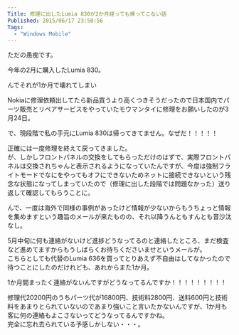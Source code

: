 ```yaml
---
Title: 修理に出したLumia 830が2か月経っても帰ってこない話
Published: 2015/06/17 23:50:56
Tags:
  - "Windows Mobile"
---
```

ただの愚痴です。  

今年の2月に購入したLumia 830。  
<?# OEmbed "https://blog.hitsujin.jp/entry/2015/02/19/005930" /?>

んでそれが1か月で壊れてしまい  

<?# OEmbed "https://blog.hitsujin.jp/entry/2015/03/22/004132" /?>

Nokiaに修理依頼出してたら新品買うより高くつきそうだったので日本国内でパーツ販売とリペアサービスをやっていたモウマンタイに修理をお願いしたのが3月24日。  

<?# OEmbed "https://blog.hitsujin.jp/entry/2015/03/24/233307" /?>

で、現段階で私の手元にLumia 830は帰ってきてません。なぜだ！！！！！  

正確には一度修理を終えて戻ってきました。  
が、しかしフロントパネルの交換をしてもらっただけのはずで、実際フロントパネルは交換されちゃんと表示されるようになっていたんですが、今度は強制フライトモードでなにをやってもオフにできないためネットに接続できないという残念な状態になってしまっていたので（修理に出した段階では問題なかった）送り返して確認してもらうことに。  


んで、一度は海外で同様の事例があったけど情報が少ないからもうちょっと情報を集めますという趣旨のメールが来たものの、それ以降うんともすんとも音沙汰なし。  

5月中旬に何も連絡がないけど進捗どうなってるのと連絡したところ、まだ検査など進めてますからもうしばらくお待ちくださいませというメールが。  
こちらとしても代替のLumia 636を買ってとりあえず不自由はしてなかったので待つことにしたのだけれども、あれからまた1か月。  

1か月間まったく連絡がないんですがどうなってるんですか！！！！！！！！！

修理代20200円のうちパーツ代が16800円、技術料2800円、送料600円と技術料をあまりとられていないのであまり強いこと言いたかないんですが、1か月も客に何の連絡もよこさないってどうなってるんですかね。  
完全に忘れ去られている予感しかしない・・・。